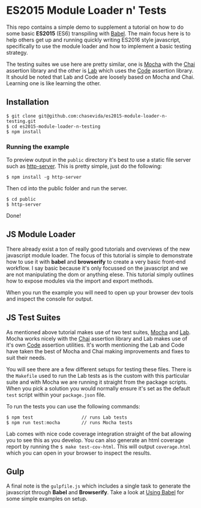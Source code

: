 # ES2015 Module Loader n' Tests

This repo contains a simple demo to supplement a tutorial on how to do some basic **ES2015** (ES6) transpiling with [Babel](https://babeljs.io/). The main focus here is to help others get up and running quickly writing ES2016 style javascript, specifically to use the module loader and how to implement a basic testing strategy.

The testing suites we use here are pretty similar, one is [Mocha](https://www.npmjs.org/package/mocha) with the [Chai](http://chaijs.com/api/bdd/) assertion library and the other is [Lab](https://www.npmjs.com/package/lab) which uses the [Code](https://www.npmjs.com/package/code) assertion library. It should be noted that Lab and Code are loosely based on Mocha and Chai. Learning one is like learning the other.


## Installation

	$ git clone git@github.com:chasevida/es2015-module-loader-n-testing.git
	$ cd es2015-module-loader-n-testing
	$ npm install


### Running the example

To preview output in the `public` directory it's best to use a static file server such as [http-server](https://www.npmjs.com/package/http-server). This is pretty simple, just do the following:

	$ npm install -g http-server

Then cd into the public folder and run the server.

	$ cd public
	$ http-server

Done!

## JS Module Loader

There already exist a ton of really good tutorials and overviews of the new javascript module loader. The focus of this tutorial is simple to demonstrate how to use it with **babel** and **browserify** to create a very basic front-end workflow. I say basic because it's only focussed on the javascript and we are not manipulating the dom or anything elese. This tutorial simply outlines how to expose modules via the import and export methods.

When you run the example you will need to open up your browser dev tools and inspect the console for output.

## JS Test Suites

As mentioned above tutorial makes use of two test suites, [Mocha](https://www.npmjs.org/package/mocha) and [Lab](https://www.npmjs.com/package/lab). Mocha works nicely with the [Chai](http://chaijs.com/api/bdd/) assertion library and Lab makes use of it's own [Code](https://www.npmjs.com/package/code) assertion utilities. It's worth mentioning the Lab and Code have taken the best of Mocha and Chai making improvements and fixes to suit their needs.

You will see there are a few different setups for testing these files. There is the `Makefile` used to run the Lab tests as is the custom with this particular suite and with Mocha we are running it straight from the package scripts. When you pick a solution you would normally ensure it's set as the default `test` script within your `package.json` file.

To run the tests you can use the following commands:

	$ npm test 					// runs Lab tests
	$ npm run test:mocha 		// runs Mocha tests

Lab comes with nice code coverage integration straight of the bat allowing you to see this as you develop. You can also generate an html coverage report by running the `$ make test-cov-html`. This will output `coverage.html` which you can open in your browser to inspect the results.

## Gulp

A final note is the `gulpfile.js` which includes a single task to generate the javascript through **Babel** and **Browserify**. Take a look at [Using Babel](https://babeljs.io/docs/setup/) for some simple examples on setup.
